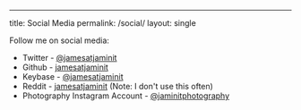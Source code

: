 ---
title: Social Media
permalink: /social/
layout: single

Follow me on social media:
* Twitter - [@jamesatjaminit](https://twitter.com/jamesatjaminit)
* Github - [jamesatjaminit](https://github.com/jamesatjaminit)
* Keybase - [@jamesatjaminit](https://keybase.io/jamesatjaminit)
* Reddit - [jamesatjaminit](https://reddit.com/u/jamesatjaminit) (Note: I don't use this often)
* Photography Instagram Account - [@jaminitphotography](https://instagram.com/jaminitphotography)
